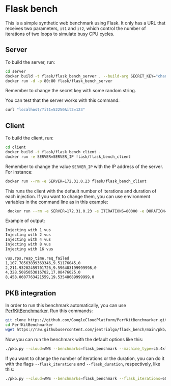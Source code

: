 # Flask bench

This is a simple synthetic web benchmark using Flask. It only has a URL that
receives two parameters, `it1` and `it2`, which control the number of iterations
of two loops to simulate busy CPU cycles.

## Server

To build the server, run:

```bash
cd server
docker build -t flask/flask_bench_server . --build-arg SECRET_KEY="change_me"
docker run -d -p 80:80 flask/flask_bench_server
```

Remember to change the secret key with some random string.

You can test that the server works with this command:

```bash
curl "localhost/?it1=52250&it2=123"
```

## Client

To build the client, run:

```bash
cd client
docker build -t flask/flask_bench_client .
docker run -e SERVER=SERVER_IP flask/flask_bench_client
```

Remember to change the value `SERVER_IP` with the IP address of the server. For
instance:

```bash
docker run --rm -e SERVER=172.31.0.23 flask/flask_bench_client
```

This runs the client with the default number of iterations and duration of each
injection. If you want to change them, you can use environment variables in the
command line as in this example:

```bash
 docker run --rm -e SERVER=172.31.0.23 -e ITERATIONS=80000 -e DURATION=1s flask/flask_bench_client
```

Example of output:

```bash
Injecting with 1 vus
Injecting with 2 vus
Injecting with 4 vus
Injecting with 8 vus
Injecting with 16 vus

vus,rps,resp_time,req_failed
1,107.78563839363346,9.51176045,0
2,211.93202459701726,9.596483199999998,0
4,328.5085053816782,17.08476025,0
8,458.0607763421559,19.53548689999999,0
```

## PKB integration

In order to run this benchmark automatically, you can use
[PerfKitBenchmarker](https://googlecloudplatform.github.io/PerfKitBenchmarker/).
Run this commands:

```bash
git clone https://github.com/GoogleCloudPlatform/PerfKitBenchmarker.git
cd PerfKitBenchmarker
wget https://raw.githubusercontent.com/jentrialgo/flask_bench/main/pkb/flask_benchmark.py -P perfkitbenchmarker/linux_benchmarks
```

Now you can run the benchmark with the default options like this:

```bash
./pkb.py --cloud=AWS --benchmarks=flask_benchmark --machine_type=c5.4xlarge --zone=eu-central-1
```

If you want to change the number of iterations or the duration, you can do it
with the flags `--flask_iterations` and `--flask_duration`, respectively, like
this:

```bash
./pkb.py --cloud=AWS --benchmarks=flask_benchmark --flask_iterations=60000 --flask_duration=30s --machine_type=c5.4xlarge --zone=eu-central-1
```
